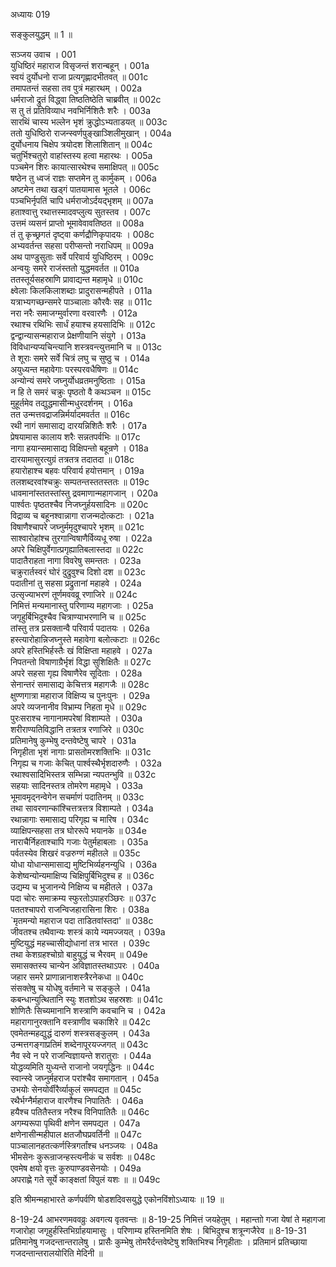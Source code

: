अध्यायः 019

सङ्कुलयुद्धम् ॥ 1 ॥

सञ्जय उवाच ।	001  
युधिष्ठिरं महाराज विसृजन्तं शरान्बहून् ।	001a  
स्वयं दुर्योधनो राजा प्रत्यगृह्णादभीतवत् ॥	001c  
तमापतन्तं सहसा तव पुत्रं महारथम् ।	002a  
धर्मराजो द्रुतं विद्ध्वा तिष्ठतिष्ठेति चाब्रवीत् ॥	002c  
स तु तं प्रतिविव्याध नवभिर्निशितैः शरैः ।	003a  
सारथिं चास्य भल्लेन भृशं क्रुद्धोऽभ्यताडयत् ॥	003c  
ततो युधिष्ठिरो राजन्स्वर्णपुङ्खाञ्शिलीमुखान् ।	004a  
दुर्योधनाय चिक्षेप त्रयोदश शिलाशितान् ॥	004c  
चतुर्भिश्चतुरो वाहांस्तस्य हत्वा महारथः ।	005a  
पञ्चमेन शिरः कायात्सारथेश्च समाक्षिपत् ॥	005c  
षष्ठेन तु ध्वजं राज्ञः सप्तमेन तु कार्मुकम् ।	006a  
अष्टमेन तथा खड्गं पातयामास भूतले ।	006c  
पञ्चभिर्नृपतिं चापि धर्मराजोऽर्दयद्भृशम् ॥	007a  
हताश्वात्तु रथात्तस्मादवप्लुत्य सुतस्तव ।	007c  
उत्तमं व्यसनं प्राप्तो भूमावेवावतिष्ठत ॥	008a  
तं तु कृच्छ्रगतं दृष्ट्वा कर्णद्रौणिकृपादयः ।	008c  
अभ्यवर्तन्त सहसा परीप्सन्तो नराधिपम् ॥	009a  
अथ पाण्डुसुताः सर्वे परिवार्य युधिष्ठिरम् ।	009c  
अन्वयुः समरे राजंस्ततो युद्धमवर्तत ॥	010a  
ततस्तूर्यसहस्राणि प्रावाद्यन्त महामृधे ॥	010c  
क्ष्वेलाः किलकिलाशब्दाः प्रादुरासन्महीपते ।	011a  
यत्राभ्यगच्छन्समरे पाञ्चालाः कौरवैः सह ॥	011c  
नरा नरैः समाजग्मुर्वारणा वरवारणैः ।	012a  
रथाश्च रथिभिः सार्धं हयाश्च हयसादिभिः ॥	012c  
द्वन्द्वान्यासन्महाराज प्रेक्षणीयानि संयुगे ।	013a  
विविधान्यप्यचिन्त्यानि शस्त्रवन्त्युत्तमानि च ॥	013c  
ते शूराः समरे सर्वे चित्रं लघु च सुष्ठु च ।	014a  
अयुध्यन्त महावेगाः परस्परवधैषिणः ॥	014c  
अन्योन्यं समरे जघ्नुर्योधव्रतमनुष्ठिताः ।	015a  
न हि ते समरं चक्रुः पृष्ठतो वै कथञ्चन ॥	015c  
मुहूर्तमेव तद्युद्धमासीन्मधुरदर्शनम् ।	016a  
तत उन्मत्तवद्राजन्निर्मर्यादमवर्तत ॥	016c  
रथी नागं समासाद्य दारयन्निशितैः शरैः ।	017a  
प्रेषयामास कालाय शरैः सन्नतपर्वभिः ॥	017c  
नागा हयान्समासाद्य विक्षिपन्तो बहून्रणे ।	018a  
दारयामासुरत्युग्रं तत्रतत्र तदातदा ॥	018c  
हयारोहाश्च बहवः परिवार्य हयोत्तमान् ।	019a  
तलशब्दरवांश्चक्रुः सम्पतन्तस्ततस्ततः ॥	019c  
धावमानांस्ततस्तांस्तु द्रवमाणान्महागजान् ।	020a  
पार्श्वतः पृष्ठतश्चैव निजघ्नुर्हयसादिनः ॥	020c  
विद्राव्य च बहूनश्वान्नागा राजन्मदोत्कटाः ।	021a  
विषाणैश्चापरे जघ्नुर्ममृदुश्चापरे भृशम् ॥	021c  
साश्वारोहांश्च तुरगान्विषाणैर्विव्यधू रुषा ।	022a  
अपरे चिक्षिपुर्वेगात्प्रगृह्यातिबलास्तदा ॥	022c  
पादातैराहता नागा विवरेषु समन्ततः ।	023a  
चक्रुरार्तस्वरं घोरं दुद्रुवुश्च दिशो दश ॥	023c  
पदातीनां तु सहसा प्रद्रुतानां महाहवे ।	024a  
उत्सृज्याभरणं तूर्णमववव्रू रणाजिरे ॥	024c  
निमित्तं मन्यमानास्तु परिणाम्य महागजाः ।	025a  
जगृहुर्बिभिदुश्चैव चित्राण्याभरणानि च ॥	025c  
तांस्तु तत्र प्रसक्तान्वै परिवार्य पदातयः ।	026a  
हस्त्यारोहान्निजघ्नुस्ते महावेगा बलोत्कटाः ॥	026c  
अपरे हस्तिभिर्हस्तैः खं विक्षिप्ता महाहवे ।	027a  
निपतन्तो विषाणाग्रैर्भृशं विद्धा सुशिक्षितैः ॥	027c  
अपरे सहसा गृह्य विषाणैरेव सूदिताः ।	028a  
सेनान्तरं समासाद्य केचित्तत्र महागजैः ॥	028c  
क्षुण्णगात्रा महाराज विक्षिप्य च पुनःपुनः ।	029a  
अपरे व्यजनानीव विभ्राम्य निहता मृधे ॥	029c  
पुरःसराश्च नागानामपरेषां विशाम्पते ।	030a  
शरीराण्यतिविद्धानि तत्रतत्र रणाजिरे ॥	030c  
प्रतिमानेषु कुम्भेषु दन्तवेष्टेषु चापरे ।	031a  
निगृहीता भृशं नागाः प्रासतोमरशक्तिभिः ॥	031c  
निगृह्य च गजाः केचित् पार्श्वस्थैर्भृशदारुणैः ।	032a  
रथाश्वसादिभिस्तत्र सम्भिन्ना न्यपतन्भुवि ॥	032c  
सहयाः सादिनस्तत्र तोमरेण महामृधे ।	033a  
भूमावमृद्नन्वेगेन सचर्माणं पदातिनम् ॥	033c  
तथा सावरणान्कांश्चित्तत्रत्तत्र विशाम्पते ।	034a  
रथान्नागाः समासाद्य परिगृह्य च मारिष ।	034c  
व्याक्षिपन्सहसा तत्र घोररूपे भयानके ॥	034e  
नाराचैर्निहताश्चापि गजाः पेतुर्महाबलाः ।	035a  
पर्वतस्येव शिखरं वज्ररुग्णं महीतले ॥	035c  
योधा योधान्समासाद्य मुष्टिभिर्व्यहनन्युधि ।	036a  
केशेष्वन्योन्यमाक्षिप्य चिक्षिपुर्बिभिदुश्च ह ॥	036c  
उद्यम्य च भुजानन्ये निक्षिप्य च महीतले ।	037a  
पदा चोरः समाक्रम्य स्फुरतोऽपाहरञ्छिरः ॥	037c  
पततश्चापरो राजन्विजहारासिना शिरः ।	038a  
`मृतमन्यो महाराज पदा ताडितवांस्तदा' ॥	038c  
जीवतश्च तथैवान्यः शस्त्रं काये न्यमज्जयत् ।	039a  
मुष्टियुद्धं महच्चासीद्योधानां तत्र भारत ।	039c  
तथा केशग्रहश्चोग्रो बाहुयुद्धं च भैरवम् ॥	049e  
समासक्तस्य चान्येन अविज्ञातस्तथाऽपरः ।	040a  
जहार समरे प्राणान्नानाशस्त्रैरनेकधा ॥	040c  
संसक्तेषु च योधेषु वर्तमाने च सङ्कुले ।	041a  
कबन्धान्युत्थितानि स्युः शतशोऽथ सहस्रशः ॥	041c  
शोणितैः सिच्यमानानि शस्त्राणि कवचानि च ।	042a  
महारागानुरक्तानि वस्त्राणीव चकाशिरे ॥	042c  
एवमेतन्महद्युद्धं दारुणं शस्त्रसङ्कुलम् ।	043a  
उन्मत्तगङ्गाप्रतिमं शब्देनापूरयज्जगत् ॥	043c  
नैव स्वे न परे राजन्विज्ञायन्ते शरातुराः ।	044a  
योद्धव्यमिति युध्यन्ते राजानो जयगृद्धिनः ॥	044c  
स्वान्स्वे जघ्नुर्महराज परांश्चैव समागतान् ।	045a  
उभयोः सेनयोर्वीरैर्व्याकुलं समपद्यत ॥	045c  
रथैर्भग्नैर्महाराज वारणैश्च निपातितैः ।	046a  
हयैश्च पतितैस्तत्र नरैश्च विनिपातितैः ॥	046c  
अगम्यरूपा पृथिवी क्षणेन समपद्यत ।	047a  
क्षणेनासीन्महीपाल क्षतजौघप्रवर्तिनी ॥	047c  
पाञ्चालानहतत्कर्णस्त्रिगर्तांश्च धनञ्जयः ।	048a  
भीमसेनः कुरून्राजन्हस्त्यनीकं च सर्वशः ॥	048c  
एवमेष क्षयो वृत्तः कुरुपाण्डवसेनयोः ।	049a  
अपराह्णे गते सूर्ये काङ्क्षतां विपुलं यशः ॥ ॥	049c  

इति श्रीमन्महाभारते कर्णपर्वणि षोडशदिवसयुद्धे एकोनविंशोऽध्यायः ॥ 19 ॥

8-19-24 आभरणमववव्रुः अवगत्य वृतवन्तः ॥ 8-19-25 निमित्तं जयहेतुम् । महान्ताो गजा येषां ते महागजा गजारोहा जगृहुर्हस्तिभिर्ग्राहयामासुः । परिणाम्य हस्तिनमिति शेषः । बिभिदुश्च शत्रून्गजैरेव ॥ 8-19-31 प्रतिमानेषु गजदन्तान्तरालेषु । प्रासैः कुम्भेषु तोमरैर्दन्तवेष्टेषु शक्तिभिश्च निगृहीताः । प्रतिमानं प्रतिच्छाया गजदन्तान्तरालयोरिति मेदिनी ॥
